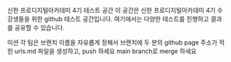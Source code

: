 신한 프로디지털아카데미 4기 테스트 공간
이 공간은 신한 프로디지털아카데미 4기 수강생들을 위한 github 테스트 공간입니다. 여기에서는 다양한 테스트를 진행하고 결과를 공유할 수 있습니다.

미션
각 팀은 브랜치 이름을 자유롭게 정해서 브랜치에 두 분의 github page 주소가 적힌 urls.md 파일을 생성하고, push 하세요
main branch로 merge 하세요
